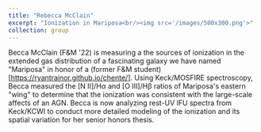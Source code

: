 ```yaml
---
title: "Rebecca McClain"
excerpt: "Ionization in Mariposa<br/><img src='/images/500x300.png'>"
collection: group
---
```


Becca McClain (F&M '22) is measuring a the sources of ionization in the extended gas distribution of a fascinating galaxy we have named "Mariposa" in honor of a (former F&M student)[https://ryantrainor.github.io/chente/]. Using Keck/MOSFIRE spectroscopy, Becca measured the [N II]/H&alpha; and [O III]/H&beta; ratios of Mariposa's eastern "wing" to determine that the ionization was consistent with the large-scale affects of an AGN. Becca is now analyzing rest-UV IFU spectra from Keck/KCWI to conduct more detailed modeling of the ionization and its spatial variation for her senior honors thesis.
